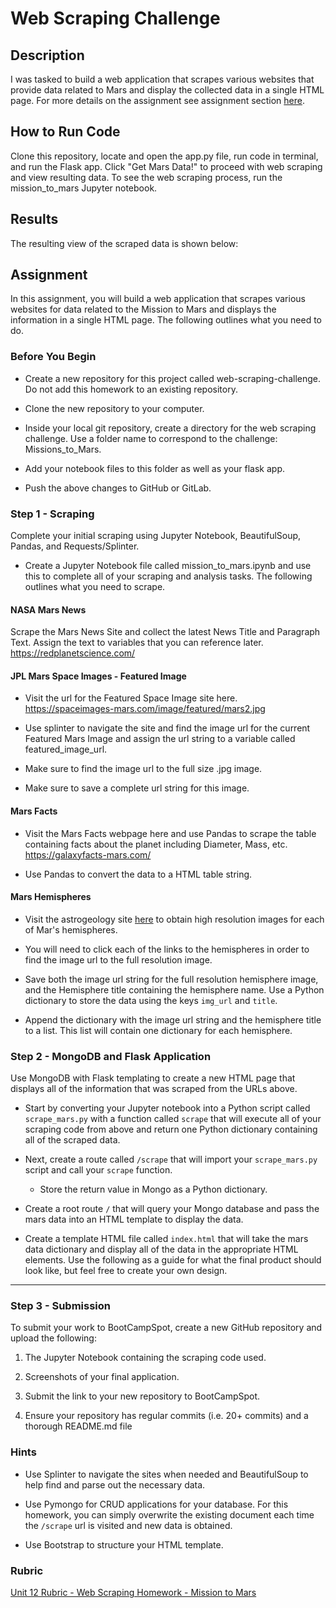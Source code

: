 # Web Scraping Challenge

## Description
I was tasked to build a web application that scrapes various websites that provide data related to Mars and display the collected data in a single HTML page. For more details on the assignment see assignment section [here](https://github.com/dwaehner27/web-scraping-challenge/blob/main/README.md#assignment).

## How to Run Code
Clone this repository, locate and open the app.py file, run code in terminal, and run the Flask app. Click "Get Mars Data!" to proceed with web scraping and view resulting data. To see the web scraping process, run the mission_to_mars Jupyter notebook.

## Results
The resulting view of the scraped data is shown below:

## Assignment

In this assignment, you will build a web application that scrapes various websites for data related to the Mission to Mars and displays the information in a single HTML page. The following outlines what you need to do.

### Before You Begin


* Create a new repository for this project called web-scraping-challenge. Do not add this homework to an existing repository.


* Clone the new repository to your computer.


* Inside your local git repository, create a directory for the web scraping challenge. Use a folder name to correspond to the challenge: Missions_to_Mars.


* Add your notebook files to this folder as well as your flask app.


* Push the above changes to GitHub or GitLab.



### Step 1 - Scraping
Complete your initial scraping using Jupyter Notebook, BeautifulSoup, Pandas, and Requests/Splinter.

* Create a Jupyter Notebook file called mission_to_mars.ipynb and use this to complete all of your scraping and analysis tasks. The following outlines what you need to scrape.


#### NASA Mars News

Scrape the Mars News Site and collect the latest News Title and Paragraph Text. Assign the text to variables that you can reference later.
https://redplanetscience.com/

#### JPL Mars Space Images - Featured Image


* Visit the url for the Featured Space Image site here.
https://spaceimages-mars.com/image/featured/mars2.jpg

* Use splinter to navigate the site and find the image url for the current Featured Mars Image and assign the url string to a variable called featured_image_url.


* Make sure to find the image url to the full size .jpg image.


* Make sure to save a complete url string for this image.

#### Mars Facts


* Visit the Mars Facts webpage here and use Pandas to scrape the table containing facts about the planet including Diameter, Mass, etc.
https://galaxyfacts-mars.com/


* Use Pandas to convert the data to a HTML table string.

#### Mars Hemispheres

* Visit the astrogeology site [here](https://marshemispheres.com/) to obtain high resolution images for each of Mar's hemispheres.

* You will need to click each of the links to the hemispheres in order to find the image url to the full resolution image.

* Save both the image url string for the full resolution hemisphere image, and the Hemisphere title containing the hemisphere name. Use a Python dictionary to store the data using the keys `img_url` and `title`.

* Append the dictionary with the image url string and the hemisphere title to a list. This list will contain one dictionary for each hemisphere.

### Step 2 - MongoDB and Flask Application

Use MongoDB with Flask templating to create a new HTML page that displays all of the information that was scraped from the URLs above.

* Start by converting your Jupyter notebook into a Python script called `scrape_mars.py` with a function called `scrape` that will execute all of your scraping code from above and return one Python dictionary containing all of the scraped data.

* Next, create a route called `/scrape` that will import your `scrape_mars.py` script and call your `scrape` function.

  * Store the return value in Mongo as a Python dictionary.

* Create a root route `/` that will query your Mongo database and pass the mars data into an HTML template to display the data.

* Create a template HTML file called `index.html` that will take the mars data dictionary and display all of the data in the appropriate HTML elements. Use the following as a guide for what the final product should look like, but feel free to create your own design.


- - -

### Step 3 - Submission

To submit your work to BootCampSpot, create a new GitHub repository and upload the following:

1. The Jupyter Notebook containing the scraping code used.

2. Screenshots of your final application.

3. Submit the link to your new repository to BootCampSpot.

4. Ensure your repository has regular commits (i.e. 20+ commits) and a thorough README.md file

### Hints

* Use Splinter to navigate the sites when needed and BeautifulSoup to help find and parse out the necessary data.

* Use Pymongo for CRUD applications for your database. For this homework, you can simply overwrite the existing document each time the `/scrape` url is visited and new data is obtained.

* Use Bootstrap to structure your HTML template.

### Rubric

[Unit 12 Rubric - Web Scraping Homework - Mission to Mars](https://docs.google.com/document/d/1paGEIFS5yp2VQu6G8F45B4uj1t1t29zL73KEQrD0xpo/edit?usp=sharing)


